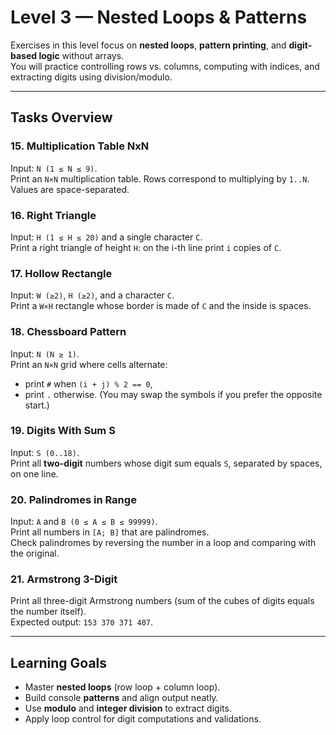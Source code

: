 # Level 3 — Nested Loops & Patterns

Exercises in this level focus on **nested loops**, **pattern printing**, and **digit-based logic** without arrays.  
You will practice controlling rows vs. columns, computing with indices, and extracting digits using division/modulo.

---

## Tasks Overview

### 15. **Multiplication Table NxN**
Input: `N (1 ≤ N ≤ 9)`.  
Print an `N×N` multiplication table. Rows correspond to multiplying by `1..N`.  
Values are space-separated.

### 16. **Right Triangle**
Input: `H (1 ≤ H ≤ 20)` and a single character `C`.  
Print a right triangle of height `H`: on the i-th line print `i` copies of `C`.

### 17. **Hollow Rectangle**
Input: `W (≥2)`, `H (≥2)`, and a character `C`.  
Print a `W×H` rectangle whose border is made of `C` and the inside is spaces.

### 18. **Chessboard Pattern**
Input: `N (N ≥ 1)`.  
Print an `N×N` grid where cells alternate:
- print `#` when `(i + j) % 2 == 0`,
- print `.` otherwise.
(You may swap the symbols if you prefer the opposite start.)

### 19. **Digits With Sum S**
Input: `S (0..18)`.  
Print all **two-digit** numbers whose digit sum equals `S`, separated by spaces, on one line.

### 20. **Palindromes in Range**
Input: `A` and `B (0 ≤ A ≤ B ≤ 99999)`.  
Print all numbers in `[A; B]` that are palindromes.  
Check palindromes by reversing the number in a loop and comparing with the original.

### 21. **Armstrong 3-Digit**
Print all three-digit Armstrong numbers (sum of the cubes of digits equals the number itself).  
Expected output: `153 370 371 407`.

---

## Learning Goals

- Master **nested loops** (row loop + column loop).
- Build console **patterns** and align output neatly.
- Use **modulo** and **integer division** to extract digits.
- Apply loop control for digit computations and validations.

